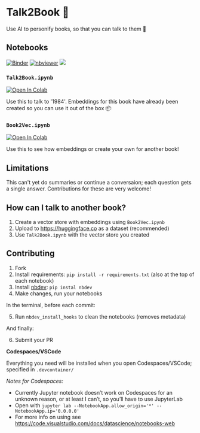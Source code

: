 # Talk2Book 📖

Use AI to personify books, so that you can talk to them 🙊


## Notebooks
[![Binder](https://mybinder.org/badge_logo.svg)](https://mybinder.org/v2/gh/batmanscode/Talk2Book/HEAD)
[![nbviewer](https://raw.githubusercontent.com/jupyter/design/master/logos/Badges/nbviewer_badge.svg)](https://nbviewer.org/github/batmanscode/Talk2Book/tree/main/)
[<img src="https://deepnote.com/buttons/launch-in-deepnote-small.svg">](https://deepnote.com/launch?url=https%3A%2F%2Fgithub.com%2Fbatmanscode%2FTalk2Book)

### `Talk2Book.ipynb`

<a target="_blank" href="https://colab.research.google.com/github/batmanscode/Talk2Book/blob/main/Talk2Book.ipynb">
  <img src="https://colab.research.google.com/assets/colab-badge.svg" alt="Open In Colab"/>
</a>

Use this to talk to '1984'. Embeddings for this book have already been created so you can use it out of the box 📦

### `Book2Vec.ipynb`

<a target="_blank" href="https://colab.research.google.com/github/batmanscode/Talk2Book/blob/main/Book2Vec.ipynb">
  <img src="https://colab.research.google.com/assets/colab-badge.svg" alt="Open In Colab"/>
</a>

Use this to see how embeddings or create your own for another book!

## Limitations
This can't yet do summaries or continue a conversaion; each question gets a single answer. Contributions for these are very welcome!

## How can I talk to another book?
1. Create a vector store with embeddings using `Book2Vec.ipynb`
2. Upload to https://huggingface.co as a dataset (recommended)
3. Use `Talk2Book.ipynb` with the vector store you created

## Contributing
1. Fork
2. Install requirements: `pip install -r requirements.txt` (also at the top of each notebook)
3. Install [nbdev](https://nbdev.fast.ai/tutorials/tutorial.html): `pip instal nbdev`
4. Make changes, run your notebooks

In the terminal, before each commit:

5. Run `nbdev_install_hooks` to clean the notebooks (removes metadata)

And finally:

6. Submit your PR


**Codespaces/VSCode**

Everything you need will be installed when you open Codespaces/VSCode; specified in `.devcontainer/`

*Notes for Codespaces:*

- Currently Jupyter notebook doesn’t work on Codespaces for an unknown reason, or at least I can’t, so you’ll have to use JupyterLab
- Open with `jupyter lab --NotebookApp.allow_origin='*' --NotebookApp.ip='0.0.0.0'`
- For more info on using see https://code.visualstudio.com/docs/datascience/notebooks-web
